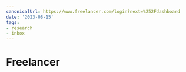 ```yaml
---
canonicalUrl: https://www.freelancer.com/login?next=%252Fdashboard
date: '2023-08-15'
tags:
- research
- inbox
---
```


# Freelancer
